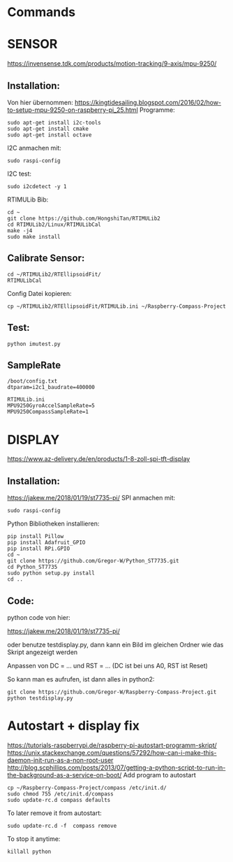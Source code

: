 # Commands

# SENSOR
https://invensense.tdk.com/products/motion-tracking/9-axis/mpu-9250/ 
## Installation:
Von hier übernommen:
https://kingtidesailing.blogspot.com/2016/02/how-to-setup-mpu-9250-on-raspberry-pi_25.html
Programme:
```
sudo apt-get install i2c-tools
sudo apt-get install cmake
sudo apt-get install octave
```
I2C anmachen mit:
```
sudo raspi-config
```
I2C test:
```
sudo i2cdetect -y 1
```
RTIMULib Bib:
```
cd ~
git clone https://github.com/HongshiTan/RTIMULib2
cd RTIMULib2/Linux/RTIMULibCal
make -j4
sudo make install
```
## Calibrate Sensor:
```
cd ~/RTIMULib2/RTEllipsoidFit/
RTIMULibCal
```
Config Datei kopieren:
```
cp ~/RTIMULib2/RTEllipsoidFit/RTIMULib.ini ~/Raspberry-Compass-Project
```
## Test:
```
python imutest.py
```
## SampleRate
```
/boot/config.txt
dtparam=i2c1_baudrate=400000

RTIMULib.ini
MPU9250GyroAccelSampleRate=5
MPU9250CompassSampleRate=1
```





# DISPLAY
https://www.az-delivery.de/en/products/1-8-zoll-spi-tft-display
## Installation:
https://jakew.me/2018/01/19/st7735-pi/
SPI anmachen mit:
```
sudo raspi-config
```
Python Bibliotheken installieren:
```
pip install Pillow
pip install Adafruit_GPIO
pip install RPi.GPIO
cd ~
git clone https://github.com/Gregor-W/Python_ST7735.git
cd Python_ST7735
sudo python setup.py install
cd ..
```
## Code:
python code von hier:

https://jakew.me/2018/01/19/st7735-pi/

oder benutze testdisplay.py, dann kann ein Bild im gleichen Ordner wie das Skript angezeigt werden

Anpassen von DC = ... und RST = ...
(DC ist bei uns A0, RST ist Reset)

So kann man es aufrufen, ist dann alles in python2:
```
git clone https://github.com/Gregor-W/Raspberry-Compass-Project.git
python testdisplay.py
```


# Autostart + display fix
https://tutorials-raspberrypi.de/raspberry-pi-autostart-programm-skript/
https://unix.stackexchange.com/questions/57292/how-can-i-make-this-daemon-init-run-as-a-non-root-user
http://blog.scphillips.com/posts/2013/07/getting-a-python-script-to-run-in-the-background-as-a-service-on-boot/
Add program to autostart
```
cp ~/Raspberry-Compass-Project/compass /etc/init.d/
sudo chmod 755 /etc/init.d/compass
sudo update-rc.d compass defaults
```
To later remove it from autostart:
```
sudo update-rc.d -f  compass remove
```
To stop it anytime:
```
killall python
```

